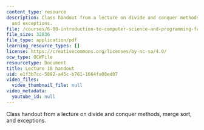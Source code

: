 ```yaml
---
content_type: resource
description: Class handout from a lecture on divide and conquer methods, merge sort,
  and exceptions.
file: /courses/6-00-introduction-to-computer-science-and-programming-fall-2008/e1f3b7cc5892a45cb7611664fa08ed07_lec10.pdf
file_size: 32836
file_type: application/pdf
learning_resource_types: []
license: https://creativecommons.org/licenses/by-nc-sa/4.0/
ocw_type: OCWFile
resourcetype: Document
title: Lecture 10 handout
uid: e1f3b7cc-5892-a45c-b761-1664fa08ed07
video_files:
  video_thumbnail_file: null
video_metadata:
  youtube_id: null
---
```

Class handout from a lecture on divide and conquer methods, merge sort, and exceptions.